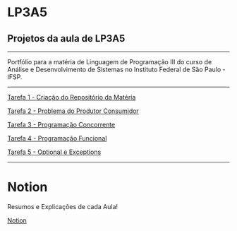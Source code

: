 # LP3A5
## Projetos da aula de LP3A5

---

Portfólio para a matéria de Linguagem de Programação III do curso de Análise e Desenvolvimento de Sistemas no Instituto Federal de São Paulo -IFSP.

---

[Tarefa 1 - Criação do Repositório da Matéria](https://github.com/CeciliaBraz/LP3A5)

[Tarefa 2 - Problema do Produtor Consumidor](https://github.com/CeciliaBraz/LP3A5/tree/main/Tarefa%202%20-%20Problema%20do%20Produtor%20Consumidor)

[Tarefa 3 - Programação Concorrente](https://github.com/CeciliaBraz/LP3A5/tree/main/Tarefa%203%20-%20Programa%C3%A7%C3%A3o%20Concorrente)

[Tarefa 4 - Programação Funcional](https://github.com/CeciliaBraz/LP3A5/tree/main/Tarefa%204%20-%20Programa%C3%A7%C3%A3o%20Funcional)

[Tarefa 5 - Optional e Exceptions](https://github.com/CeciliaBraz/LP3A5/tree/main/Tarefa%205%20-%20Optional%20e%20Exceptions)

---

# Notion

Resumos e Explicações de cada Aula!

[Notion](https://www.notion.so/Aulas-de-LP3A5-4d5fe2a28ff7471885ee4bcbc71f2a57)

